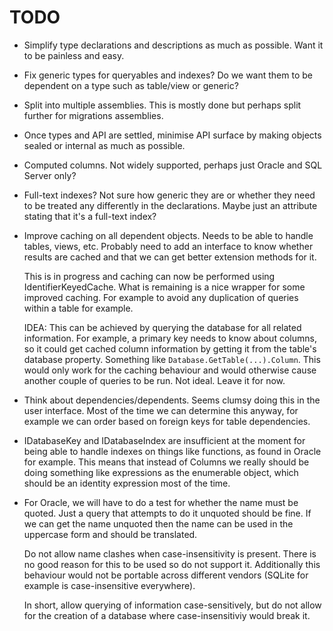 # TODO

* Simplify type declarations and descriptions as much as possible. Want it to be
  painless and easy.

* Fix generic types for queryables and indexes? Do we want them to be dependent
  on a type such as table/view or generic?

* Split into multiple assemblies. This is mostly done but perhaps split further for
  migrations assemblies.

* Once types and API are settled, minimise API surface by making objects sealed or
  internal as much as possible.

* Computed columns. Not widely supported, perhaps just Oracle and SQL Server only?

* Full-text indexes? Not sure how generic they are or whether they need to be treated any
  differently in the declarations. Maybe just an attribute stating that it's a full-text index?

* Improve caching on all dependent objects. Needs to be able to handle tables, views, etc.
  Probably need to add an interface to know whether results are cached and that we can get
  better extension methods for it.

  This is in progress and caching can now be performed using IdentifierKeyedCache<T>.
  What is remaining is a nice wrapper for some improved caching. For example to avoid
  any duplication of queries within a table for example.

  IDEA: This can be achieved by querying the database for all related information.
  For example, a primary key needs to know about columns, so it could get cached
  column information by getting it from the table's database property. Something like
  `Database.GetTable(...).Column`. This would only work for the caching behaviour
  and would otherwise cause another couple of queries to be run. Not ideal. Leave it
  for now.

* Think about dependencies/dependents. Seems clumsy doing this in the user interface.
  Most of the time we can determine this anyway, for example we can order based on
  foreign keys for table dependencies.

* IDatabaseKey and IDatabaseIndex are insufficient at the moment for being able to
  handle indexes on things like functions, as found in Oracle for example.
  This means that instead of Columns we really should be doing something like
  expressions as the enumerable object, which should be an identity expression
  most of the time.

* For Oracle, we will have to do a test for whether the name must be quoted. Just a
  query that attempts to do it unquoted should be fine. If we can get the name
  unquoted then the name can be used in the uppercase form and should be translated.

  Do not allow name clashes when case-insensitivity is present. There is no good
  reason for this to be used so do not support it. Additionally this behaviour would
  not be portable across different vendors (SQLite for example is case-insensitive
  everywhere).

  In short, allow querying of information case-sensitively, but do not allow for the
  creation of a database where case-insensitiviy would break it.
